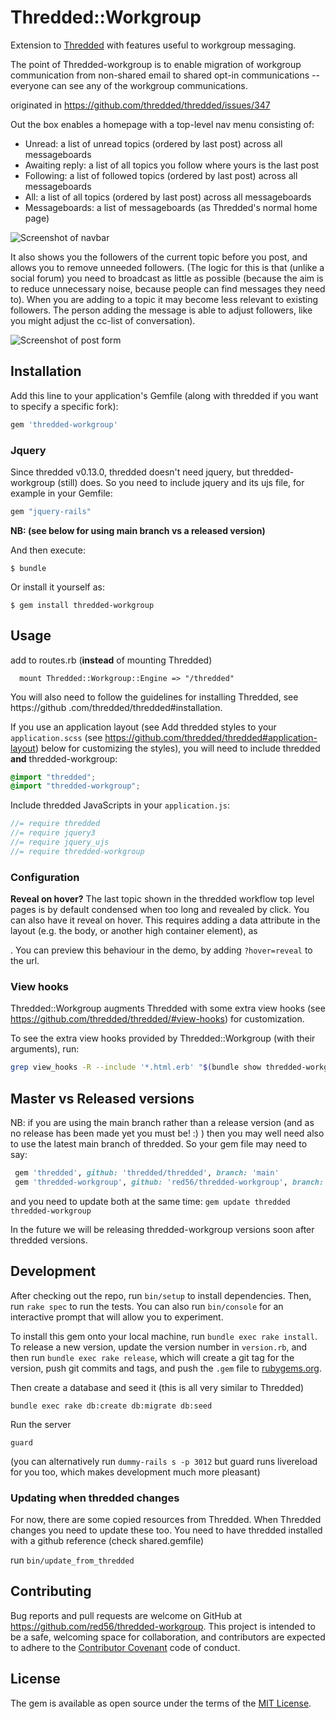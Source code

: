 # Thredded::Workgroup

Extension to [Thredded](http://github.com/thredded/thredded) with features useful to workgroup messaging.
 
The point of Thredded-workgroup is to enable migration of workgroup communication from non-shared email to shared opt-in communications -- everyone can see any of the workgroup communications.
     
originated in https://github.com/thredded/thredded/issues/347

Out the box enables a homepage with a top-level nav menu consisting of:

* Unread: a list of unread topics (ordered by last post) across all messageboards
* Awaiting reply: a list of all topics you follow where yours is the last post
* Following: a list of followed topics (ordered by last post) across all messageboards
* All: a list of all topics (ordered by last post) across all messageboards
* Messageboards: a list of messageboards (as Thredded's normal home page)

![Screenshot of navbar](docs/navbar.png)

It also shows you the followers of the current topic before you post, and allows you to remove unneeded followers. (The logic for this is that (unlike a social forum) you need to broadcast as little as possible (because the aim is to reduce unnecessary noise, because people can find messages they need to). When you are adding to a topic it may become less relevant to existing followers. The person adding the message is able to adjust followers,
like you might adjust the cc-list of conversation).
     
![Screenshot of post form](docs/followers-above-post.png)

## Installation

Add this line to your application's Gemfile (along with thredded if you want to specify a specific fork):

```ruby
gem 'thredded-workgroup'
```

### Jquery 

Since thredded v0.13.0, thredded doesn't need jquery, but thredded-workgroup (still) does.
So you need to include jquery and its ujs file, for example in your Gemfile: 

```ruby
gem "jquery-rails"
```
 
__NB: (see below for using main branch vs a released version)__

And then execute:

    $ bundle

Or install it yourself as:

    $ gem install thredded-workgroup

## Usage

add to routes.rb (**instead** of mounting Thredded)

```
  mount Thredded::Workgroup::Engine => "/thredded"
```

You will also need to follow the guidelines for installing Thredded, see https://github
.com/thredded/thredded#installation.

If you use an application layout (see Add thredded styles to your `application.scss` (see https://github.com/thredded/thredded#application-layout) below for customizing the styles), you will need to  include thredded **and** thredded-workgroup:


```scss
@import "thredded";
@import "thredded-workgroup";
```

Include thredded JavaScripts in your `application.js`:

```js
//= require thredded
//= require jquery3  
//= require jquery_ujs  
//= require thredded-workgroup
```

### Configuration

**Reveal on hover?** The last topic shown in the thredded workflow top level pages is by default condensed when too long and revealed by click. You can also have it reveal on hover. This requires adding a data attribute in the layout (e.g. the body, or another high container element), as <div data-thredded-condensable-hover="reveal">. You can preview this behaviour in the demo, by adding `?hover=reveal` to the url.

### View hooks

Thredded::Workgroup augments Thredded with some extra view hooks (see https://github.com/thredded/thredded/#view-hooks) for customization.

To see the extra view hooks provided by Thredded::Workgroup (with their arguments), run:

```bash
grep view_hooks -R --include '*.html.erb' "$(bundle show thredded-workgroup)"
```
## Master vs Released versions

NB: if you are using the main branch rather than a release version
(and as no release has been made yet you must be! :) ) then you may well need
also to use the latest main branch of thredded. So your gem file may need to say:

```ruby
 gem 'thredded', github: 'thredded/thredded', branch: 'main'
 gem 'thredded-workgroup', github: 'red56/thredded-workgroup', branch: 'main'
```

and you need to update both at the same time: `gem update thredded thredded-workgroup`

In the future we will be releasing thredded-workgroup versions soon after thredded versions.


## Development

After checking out the repo, run `bin/setup` to install dependencies. Then, run `rake spec` to run the tests. You can also run `bin/console` for an interactive prompt that will allow you to experiment.

To install this gem onto your local machine, run `bundle exec rake install`. To release a new version, update the version number in `version.rb`, and then run `bundle exec rake release`, which will create a git tag for the version, push git commits and tags, and push the `.gem` file to [rubygems.org](https://rubygems.org).

Then create a database and seed it (this is all very similar to Thredded)

```
bundle exec rake db:create db:migrate db:seed
```

Run the server

```
guard
```
(you can alternatively run `dummy-rails s -p 3012` but guard runs livereload for you too, which makes development much more pleasant)

### Updating when thredded changes

For now, there are some copied resources from Thredded. When Thredded changes you need to update these too.
You need to have thredded installed with a github reference (check shared.gemfile)

run `bin/update_from_thredded`

## Contributing

Bug reports and pull requests are welcome on GitHub at https://github.com/red56/thredded-workgroup. This project is intended to be a safe, welcoming space for collaboration, and contributors are expected to adhere to the [Contributor Covenant](http://contributor-covenant.org) code of conduct.


## License

The gem is available as open source under the terms of the [MIT License](http://opensource.org/licenses/MIT).

